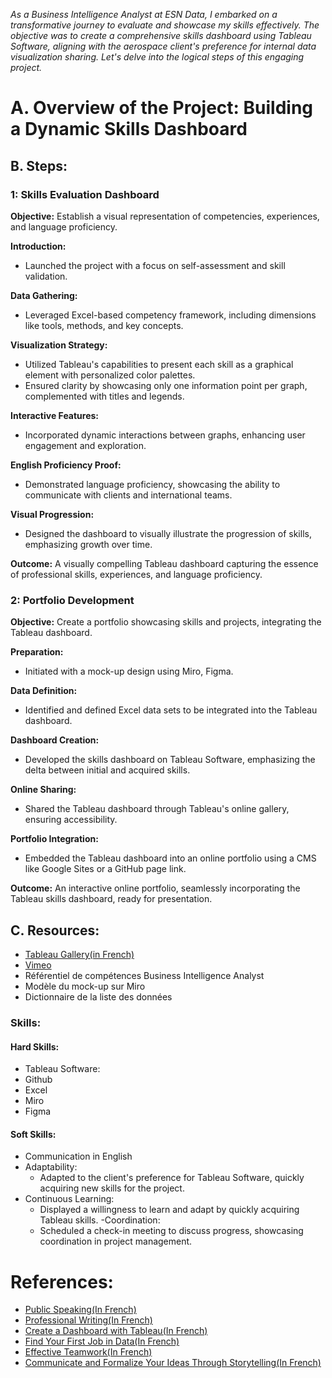 

*As a Business Intelligence Analyst at ESN Data, I embarked on a transformative journey to evaluate and showcase my skills effectively. The objective was to create a comprehensive skills dashboard using Tableau Software, aligning with the aerospace client's preference for internal data visualization sharing. Let's delve into the logical steps of this engaging project.*
# A. Overview of the Project: Building a Dynamic Skills Dashboard
## B. Steps:

### 1: Skills Evaluation Dashboard

**Objective:** Establish a visual representation of competencies, experiences, and language proficiency.

**Introduction:**
- Launched the project with a focus on self-assessment and skill validation.

**Data Gathering:**
- Leveraged Excel-based competency framework, including dimensions like tools, methods, and key concepts.

**Visualization Strategy:**
- Utilized Tableau's capabilities to present each skill as a graphical element with personalized color palettes.
- Ensured clarity by showcasing only one information point per graph, complemented with titles and legends.

**Interactive Features:**
- Incorporated dynamic interactions between graphs, enhancing user engagement and exploration.

**English Proficiency Proof:**
- Demonstrated language proficiency, showcasing the ability to communicate with clients and international teams.

**Visual Progression:**
- Designed the dashboard to visually illustrate the progression of skills, emphasizing growth over time.

**Outcome:** A visually compelling Tableau dashboard capturing the essence of professional skills, experiences, and language proficiency.

### 2: Portfolio Development

**Objective:** Create a portfolio showcasing skills and projects, integrating the Tableau dashboard.

**Preparation:**
- Initiated with a mock-up design using Miro, Figma.

**Data Definition:**
- Identified and defined Excel data sets to be integrated into the Tableau dashboard.

**Dashboard Creation:**
- Developed the skills dashboard on Tableau Software, emphasizing the delta between initial and acquired skills.

**Online Sharing:**
- Shared the Tableau dashboard through Tableau's online gallery, ensuring accessibility.

**Portfolio Integration:**
- Embedded the Tableau dashboard into an online portfolio using a CMS like Google Sites or a GitHub page link.

**Outcome:** An interactive online portfolio, seamlessly incorporating the Tableau skills dashboard, ready for presentation.

## C. Resources:
- [Tableau Gallery(in French)](https://public.tableau.com/app/discover)
- [Vimeo ](https://vimeo.com/fr/)
- Référentiel de compétences Business Intelligence Analyst
- Modèle du mock-up sur Miro
- Dictionnaire de la liste des données


### Skills:

#### Hard Skills:
- Tableau Software:
- Github 
- Excel
- Miro
- Figma

#### Soft Skills:
-  Communication in English
- Adaptability:
    -  Adapted to the client's preference for Tableau Software, quickly acquiring new skills for the project.
- Continuous Learning:
     -  Displayed a willingness to learn and adapt by quickly acquiring Tableau skills.
-Coordination:
     -  Scheduled a check-in meeting to discuss progress, showcasing coordination in project management.
# References:

- [Public Speaking(In French)](https://openclassrooms.com/fr/courses/4577696-prenez-la-parole-en-public)
- [Professional Writing(In French)](https://openclassrooms.com/fr/courses/4929676-redigez-des-ecrits-professionnels)
- [Create a Dashboard with Tableau(In French)](https://openclassrooms.com/fr/courses/8200086-realisez-un-dashboard-avec-tableau)
- [Find Your First Job in Data(In French)](https://openclassrooms.com/fr/courses/8106476-trouvez-votre-premier-emploi-en-data)
- [Effective Teamwork(In French)](https://openclassrooms.com/fr/courses/5164316-travaillez-efficacement-en-equipe)
- [Communicate and Formalize Your Ideas Through Storytelling(In French)](https://openclassrooms.com/fr/courses/5238041-communiquez-et-formalisez-vos-idees-par-le-storytelling)


